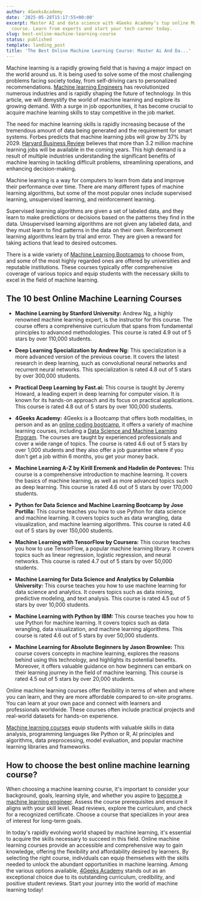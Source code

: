 ```yaml
---
author: 4GeeksAcademy
date: '2025-05-28T15:17:55+00:00'
excerpt: Master AI and data science with 4Geeks Academy’s top online Machine Learning
  course. Learn from experts and start your tech career today.
slug: best-online-machine-learning-course
status: published
template: landing_post
title: 'The Best Online Machine Learning Course: Master Ai And Da...'
---
```

Machine learning is a rapidly growing field that is having a major impact on the world around us. It is being used to solve some of the most challenging problems facing society today, from self-driving cars to personalized recommendations. [Machine learning Engineers](https://4geeksacademy.com/us/machine-learning-engineer/machine-learning-engineer) has revolutionized numerous industries and is rapidly shaping the future of technology. In this article, we will demystify the world of machine learning and explore its growing demand. With a surge in job opportunities, it has become crucial to acquire machine learning skills to stay competitive in the job market.

The need for machine learning skills is rapidly increasing because of the tremendous amount of data being generated and the requirement for smart systems. Forbes predicts that machine learning jobs will grow by 37% by 2029. [Harvard Business Review](https://hbr.org/) believes that more than 3.2 million machine learning jobs will be available in the coming years. This high demand is a result of multiple industries understanding the significant benefits of machine learning in tackling difficult problems, streamlining operations, and enhancing decision-making.

Machine learning is a way for computers to learn from data and improve their performance over time. There are many different types of machine learning algorithms, but some of the most popular ones include supervised learning, unsupervised learning, and reinforcement learning.

Supervised learning algorithms are given a set of labeled data, and they learn to make predictions or decisions based on the patterns they find in the data. Unsupervised learning algorithms are not given any labeled data, and they must learn to find patterns in the data on their own. Reinforcement learning algorithms learn by trial and error. They are given a reward for taking actions that lead to desired outcomes.

There is a wide variety of [Machine Learning Bootcamps](https://4geeksacademy.com/us/coding-bootcamps/machine-learning-engineering) to choose from, and some of the most highly regarded ones are offered by universities and reputable institutions. These courses typically offer comprehensive coverage of various topics and equip students with the necessary skills to excel in the field of machine learning.

## The 10 best Online Machine Learning Courses

- **Machine Learning by Stanford University:** Andrew Ng, a highly renowned machine learning expert, is the instructor for this course. The course offers a comprehensive curriculum that spans from fundamental principles to advanced methodologies. This course is rated 4.9 out of 5 stars by over 110,000 students.

- **Deep Learning Specialization by Andrew Ng:** This specialization is a more advanced version of the previous course. It covers the latest research in deep learning, such as convolutional neural networks and recurrent neural networks. This specialization is rated 4.8 out of 5 stars by over 300,000 students.

- **Practical Deep Learning by Fast.ai:** This course is taught by Jeremy Howard, a leading expert in deep learning for computer vision. It is known for its hands-on approach and its focus on practical applications. This course is rated 4.8 out of 5 stars by over 100,000 students.

- **4Geeks Academy:** 4Geeks is a Bootcamp that offers both modalities, in person and as an [online coding bootcamp](https://4geeksacademy.com/us/coding-campus/online-coding-bootcamp), it offers a variety of machine learning courses, including a [Data Science and Machine Learning Program](https://4geeksacademy.com/us/coding-bootcamps/datascience-machine-learning). The courses are taught by experienced professionals and cover a wide range of topics. The course is rated 4.6 out of 5 stars by over 1,000 students and they also offer a job guarantee where if you don't get a job within 6 months, you get your money back.

- **Machine Learning A-Z by Kirill Eremenk and Hadelin de Ponteves:** This course is a comprehensive introduction to machine learning. It covers the basics of machine learning, as well as more advanced topics such as deep learning. This course is rated 4.6 out of 5 stars by over 170,000 students.

- **Python for Data Science and Machine Learning Bootcamp by Jose Portilla:** This course teaches you how to use Python for data science and machine learning. It covers topics such as data wrangling, data visualization, and machine learning algorithms. This course is rated 4.6 out of 5 stars by over 150,000 students.

- **Machine Learning with TensorFlow by Coursera:** This course teaches you how to use TensorFlow, a popular machine learning library. It covers topics such as linear regression, logistic regression, and neural networks. This course is rated 4.7 out of 5 stars by over 50,000 students.

- **Machine Learning for Data Science and Analytics by Columbia University:** This course teaches you how to use machine learning for data science and analytics. It covers topics such as data mining, predictive modeling, and text analysis. This course is rated 4.5 out of 5 stars by over 10,000 students.

- **Machine Learning with Python by IBM:** This course teaches you how to use Python for machine learning. It covers topics such as data wrangling, data visualization, and machine learning algorithms. This course is rated 4.6 out of 5 stars by over 50,000 students.

- **Machine Learning for Absolute Beginners by Jason Brownlee:** This course covers concepts in machine learning, explores the reasons behind using this technology, and highlights its potential benefits. Moreover, it offers valuable guidance on how beginners can embark on their learning journey in the field of machine learning. This course is rated 4.5 out of 5 stars by over 20,000 students.

Online machine learning courses offer flexibility in terms of when and where you can learn, and they are more affordable compared to on-site programs. You can learn at your own pace and connect with learners and professionals worldwide. These courses often include practical projects and real-world datasets for hands-on experience.

[Machine learning courses](https://4geeksacademy.com/us/machine-learning-bootcamp/machine-learning-bootcamp) equip students with valuable skills in data analysis, programming languages like Python or R, AI principles and algorithms, data preprocessing, model evaluation, and popular machine learning libraries and frameworks.

## How to choose the best online machine learning course?


When choosing a machine learning course, it's important to consider your background, goals, learning style, and whether you aspire to [become a machine learning engineer](https://4geeksacademy.com/us/machine-learning-engineer/how-to-become-a-machine-learning-engineer). Assess the course prerequisites and ensure it aligns with your skill level. Read reviews, explore the curriculum, and check for a recognized certificate. Choose a course that specializes in your area of interest for long-term goals.

In today's rapidly evolving world shaped by machine learning, it's essential to acquire the skills necessary to succeed in this field. Online machine learning courses provide an accessible and comprehensive way to gain knowledge, offering the flexibility and affordability desired by learners. By selecting the right course, individuals can equip themselves with the skills needed to unlock the abundant opportunities in machine learning. Among the various options available, [4Geeks Academy](https://4geeksacademy.com/) stands out as an exceptional choice due to its outstanding curriculum, credibility, and positive student reviews. Start your journey into the world of machine learning today!